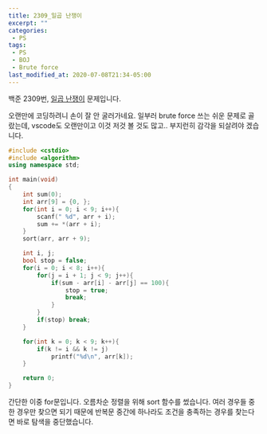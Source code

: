 ```yaml
---
title: 2309_일곱 난쟁이
excerpt: ""
categories:
 - PS
tags:
 - PS
 - BOJ
 - Brute force
last_modified_at: 2020-07-08T21:34-05:00
---
```


백준 2309번, [일곱 난쟁이](https://www.acmicpc.net/problem/2309) 문제입니다.

오랜만에 코딩하려니 손이 잘 안 굴러가네요. 일부러 brute force 쓰는 쉬운 문제로 골랐는데, vscode도 오랜만이고 이것 저것 볼 것도 많고.. 부지런히 감각을 되살려야 겠습니다.

```C++
#include <cstdio>
#include <algorithm>
using namespace std;

int main(void)
{
    int sum(0);
    int arr[9] = {0, };
    for(int i = 0; i < 9; i++){
        scanf(" %d", arr + i);
        sum += *(arr + i);
    }
    sort(arr, arr + 9);

    int i, j;
    bool stop = false;
    for(i = 0; i < 8; i++){
        for(j = i + 1; j < 9; j++){
            if(sum - arr[i] - arr[j] == 100){
                stop = true;
                break;
            }
        }
        if(stop) break;
    }

    for(int k = 0; k < 9; k++){
        if(k != i && k != j)
            printf("%d\n", arr[k]);
    }

    return 0;
}
```



간단한 이중 for문입니다. 오름차순 정렬을 위해 sort 함수를 썼습니다. 여러 경우들 중 한 경우만 찾으면 되기 때문에 반복문 중간에 하나라도 조건을 충족하는 경우를 찾는다면 바로 탐색을 중단했습니다.








